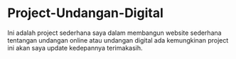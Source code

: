 # Project-Undangan-Digital
Ini adalah project sederhana saya dalam membangun website sederhana tentangan undangan online atau undangan digital
ada kemungkinan project ini akan saya update kedepannya
terimakasih.
